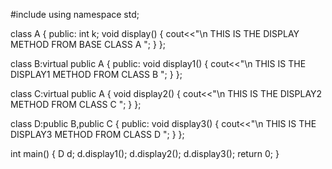 #include<iostream>
using namespace std;

class A
{
public:
int k;
void display()
{
cout<<"\n THIS IS THE DISPLAY METHOD FROM BASE CLASS A ";
}
};

class B:virtual public A
{
 public:
void display1()
{
cout<<"\n THIS IS THE DISPLAY1 METHOD FROM CLASS B  ";
}
};

class C:virtual public A
{
void display2()
{
cout<<"\n THIS IS THE DISPLAY2 METHOD FROM CLASS C ";
}
};

class D:public B,public C
{
public:
void display3()
{
cout<<"\n THIS IS THE DISPLAY3 METHOD FROM CLASS D ";
}
};

int main()
{
D d;
d.display1();
d.display2();
d.display3();
return 0;
}
  
